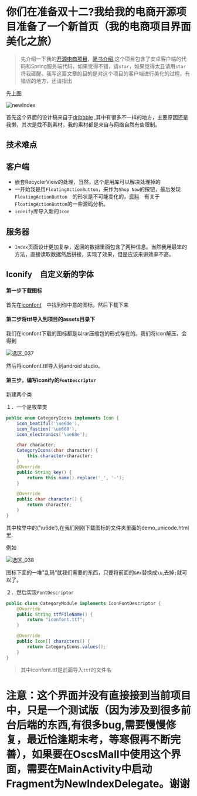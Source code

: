 # 你们在准备双十二?我给我的电商开源项目准备了一个新首页（我的电商项目界面美化之旅）

> 先介绍一下我的[开源电商项目](https://github.com/pcdack/oscsMall)，[简书介绍](http://www.jianshu.com/p/5d8f6a018c3d),这个项目包含了安卓客户端的代码和Spring服务端代码，如果觉得不错，请`star`，如果觉得太丑请用`star`将我砸醒。我写这篇文章的目的是对这个项目的客户端进行美化的过程。有错误的地方，还请指出



先上图

![newIndex](/media/pcdack/SoftWaveDevTools/MyGitProject/OscsMallEc/pic/newIndex.png)

首先这个界面的设计稿来自于[dribbble](https://dribbble.com/shots/3811180-E-commerce-App-Home-Screen-Design) ,其中有很多不一样的地方，主要原因还是我懒，其次是找不到素材。我的素材都是来自与网络自然有些限制。

## 技术难点

## 客户端

* 嵌套RecyclerView的处理，当然，这个是用库可以解决处理掉的
* 一开始我是用`FloatingActionButton`，来作为`Shop Now`的按钮，最后发现`FloatingActionButton`　的形状是不可能变化的，[资料](http://blog.csdn.net/tuke_tuke/article/details/78333667)　有关于`FloatingActionButton`的一些源码分析。
* `iconify`库导入新的`Icon`

## 服务器

* `Index`页面设计更加复杂，返回的数据里面包含了两种信息。当然我用最笨的方法，直接读取数据然后拼接，实现了效果，但是应该来讲效率不高。



## Iconify　自定义新的字体

#### 第一步下载图标

首先在[iconfont](http://www.iconfont.cn/)　中找到你中意的图标，然后下载下来

#### 第二步将ttf导入到项目的assets目录下

我们在iconfont下载的图标都是以rar压缩包的形式存在的。我们将icon解压，会得到

![选区_037](/media/pcdack/SoftWaveDevTools/MyGitProject/OscsMallEc/pic/选区_037.png)

然后将iconfont.ttf导入到android studio。

#### 第三步，编写iconify的`FontDescriptor`

新建两个类

１．一个是枚举类

```java
public enum CategoryIcons implements Icon {
    icon_beatiful('\ue6de'),
    icon_fastion('\ue608'),
    icon_electronics('\ue68e');

    char character;
    CategoryIcons(char character) {
        this.character=character;
    }
    @Override
    public String key() {
        return this.name().replace('_', '-');
    }

    @Override
    public char character() {
        return character;
    }
}
```



其中枚举中的('\u6de'),在我们刚刚下载图标的文件夹里面的demo_unicode.html里.

例如

![选区_038](/media/pcdack/SoftWaveDevTools/MyGitProject/OscsMallEc/pic/选区_038.png)

图标下面的一堆"乱码“就我们需要的东西，只要将前面的`&#x`替换成`\u`,去掉`;`就可以了。

２．然后实现`FontDescriptor`

```java
public class CategoryModule implements IconFontDescriptor {
    @Override
    public String ttfFileName() {
        return "iconfont.ttf";
    }

    @Override
    public Icon[] characters() {
        return CategoryIcons.values();
    }
}
```

> 其中iconfont.ttf是前面导入`ttf`的文件名

# 注意：这个界面并没有直接接到当前项目中，只是一个测试版（因为涉及到很多前台后端的东西,有很多bug,需要慢慢修复，最近恰逢期末考，等寒假再不断完善），如果要在OscsMall中使用这个界面，需要在MainActivity中启动Fragment为NewIndexDelegate。谢谢

